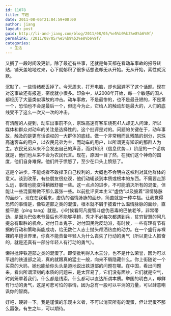 ```yaml
---
id: 11078
title: 平趟
date: 2011-08-05T21:04:59+00:00
author: jiang
layout: post
guid: http://li-and-jiang.com/blog/2011/08/05/%e5%b9%b3%e8%b6%9f/
permalink: /2011/08/05/%e5%b9%b3%e8%b6%9f/
categories:
  - 生活
---
```

又搁了一段时间没更新。除了最近有些事，还就是每天都在看动车事故的报导转贴，铺天盖地地过来，心下就郁积了很多话想说却无从开始。无从开始，索性就沉默。

沉默了，一些情绪都丢掉了。今天周末，打开电脑，却也回避不了这个话题。现在对这事故还有报道，密度就小很多。印象中，从2008年开始，每一个敏感的国人都经历了大量类似事故的冲击。动车事故，不是最惨的，也不是最丑陋的，不是第一个，恐怕也不会是最后一个，但迄今为止，它给人的触动却是最大的，人们的底线受不了这么一次又一次的冲击。

有清醒的人提到，动车出事前不久，京珠高速有客车烧死41人却无人问津，所以媒体和群众对动车的关注是选择性的。这个批评是对的。问题的关键在于，动车事故，触及的是更有话语权的一大群体的底线。做一个非常粗而且残酷的划分，京珠高速客车的用户，以农民兄弟为主，而动车的用户，以所谓更有知识的那群人为主。农民兄弟从来不会发出自己的声音，而对知识（信息优势…）阶层的一个诟病就是，他们也从来不会为农民代言。现在，原因一目了然，在我们这个神奇的国度，他们自身难保。他们终于愤怒了，至少在口头上愤怒了。

这是个进步。不能或者不敢捍卫自己权利的，大概也不会明白这权利对其他群体的意义。谈到改革，有些朋友很悲观，他们动辄谈到本质或根本的东西。不需要走那么远，事情也能变得稍微舒服一些。这一点点的进步，不可能消灭所有的混蛋，但能让一些混蛋稍微不那么嚣张一些。以前批评资本主义“虚伪”以及披着“温情脉脉的面纱”。现在在我看来，虚伪的温情脉脉的面纱，简直就是一种幸福。让我觉得恐怖的事情是，像铁道部之类的混蛋，根本就不屑于披着什么温情脉脉的面纱，直接平趟（ping tang）就是。小时候看阿凡提智斗虚伪恶毒的巴依老爷，非常带劲，是因为巴依老爷最后也不能够平趟，秀才不必每次都遇到兵，贫穷智慧的阿凡提总有取胜的机会。对付日本鬼子，对付国民党反动派，有时候，一些有理有节有据的行动和策略尚能成功，给无数仁人志士抛头颅洒热血的动力。在一个盛行赤裸裸的平趟世界里，你真不能责备年轻人为什么丧失了行动的勇气（所以更让人振奋的，就是还真有一部分年轻人有行动的勇气）。

懒得批评铁道部之类的混蛋了。即使批判得入木三分，也不是什么荣誉，因为可以平趟的铁道部之流，真的就跟真的猛士一般，向来不屑隐藏什么。你上街随访一个买菜的大妈，她也能给你头头是道地说出铁道部的问题在哪。在中国，看出问题来，看出所谓深刻的本质的问题来，是太容易了，它们没有面纱，它们就是空气，时刻笼罩着我们。什么都是线索，什么都可以直达所谓本质。举国的明白人，却鲜有行动的勇气，这是可悲可怕的事情，因为总有一股可以平淌的力量，可以肆意嘲讽你的智商。

好吧，硬转一下。我是谨慎的乐观主义者，不可以消灭所有的混蛋，但让混蛋不那么嚣张，有生之年，可以期待。